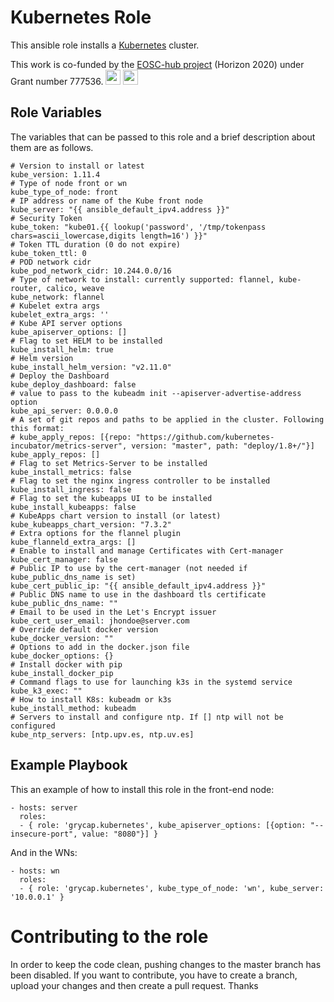 
Kubernetes Role
=======================

This ansible role installs a [Kubernetes](https://kubernetes.io/) cluster.

This work is co-funded by the [EOSC-hub project](http://eosc-hub.eu/) (Horizon 2020) under Grant number 777536.
<img src="https://wiki.eosc-hub.eu/download/attachments/1867786/eu%20logo.jpeg?version=1&modificationDate=1459256840098&api=v2" height="24">
<img src="https://wiki.eosc-hub.eu/download/attachments/18973612/eosc-hub-web.png?version=1&modificationDate=1516099993132&api=v2" height="24">

Role Variables
----------------

The variables that can be passed to this role and a brief description about them are as follows.

    # Version to install or latest
    kube_version: 1.11.4
	# Type of node front or wn
	kube_type_of_node: front
	# IP address or name of the Kube front node
	kube_server: "{{ ansible_default_ipv4.address }}"
	# Security Token
	kube_token: "kube01.{{ lookup('password', '/tmp/tokenpass chars=ascii_lowercase,digits length=16') }}"
	# Token TTL duration (0 do not expire)
	kube_token_ttl: 0
	# POD network cidr
	kube_pod_network_cidr: 10.244.0.0/16
	# Type of network to install: currently supported: flannel, kube-router, calico, weave
	kube_network: flannel
	# Kubelet extra args
	kubelet_extra_args: ''
	# Kube API server options
	kube_apiserver_options: []
	# Flag to set HELM to be installed
	kube_install_helm: true
	# Helm version
	kube_install_helm_version: "v2.11.0"
	# Deploy the Dashboard
	kube_deploy_dashboard: false
	# value to pass to the kubeadm init --apiserver-advertise-address option
	kube_api_server: 0.0.0.0
	# A set of git repos and paths to be applied in the cluster. Following this format:
	# kube_apply_repos: [{repo: "https://github.com/kubernetes-incubator/metrics-server", version: "master", path: "deploy/1.8+/"}]
	kube_apply_repos: []
	# Flag to set Metrics-Server to be installed
	kube_install_metrics: false
	# Flag to set the nginx ingress controller to be installed
	kube_install_ingress: false
	# Flag to set the kubeapps UI to be installed
	kube_install_kubeapps: false
	# KubeApps chart version to install (or latest)
	kube_kubeapps_chart_version: "7.3.2"
	# Extra options for the flannel plugin
	kube_flanneld_extra_args: [] 
	# Enable to install and manage Certificates with Cert-manager
	kube_cert_manager: false
	# Public IP to use by the cert-manager (not needed if kube_public_dns_name is set)
	kube_cert_public_ip: "{{ ansible_default_ipv4.address }}"
	# Public DNS name to use in the dashboard tls certificate
	kube_public_dns_name: ""
	# Email to be used in the Let's Encrypt issuer
	kube_cert_user_email: jhondoe@server.com
	# Override default docker version
	kube_docker_version: ""
	# Options to add in the docker.json file
	kube_docker_options: {}
	# Install docker with pip
	kube_install_docker_pip
	# Command flags to use for launching k3s in the systemd service
	kube_k3_exec: ""
	# How to install K8s: kubeadm or k3s
	kube_install_method: kubeadm
	# Servers to install and configure ntp. If [] ntp will not be configured
	kube_ntp_servers: [ntp.upv.es, ntp.uv.es]

Example Playbook
----------------

This an example of how to install this role in the front-end node:

    - hosts: server
      roles:
      - { role: 'grycap.kubernetes', kube_apiserver_options: [{option: "--insecure-port", value: "8080"}] }

And in the WNs:

    - hosts: wn
      roles:
      - { role: 'grycap.kubernetes', kube_type_of_node: 'wn', kube_server: '10.0.0.1' }

Contributing to the role
========================
In order to keep the code clean, pushing changes to the master branch has been disabled.
If you want to contribute, you have to create a branch, upload your changes and then create a pull request.
Thanks
